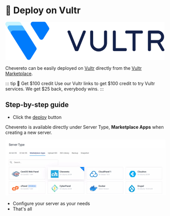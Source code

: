 # 🚀 Deploy on Vultr

<img src="../src/partners/vultr/logo_onwhite.svg" alt="Vultr" width="500"/>

Chevereto can be easily deployed on [Vultr](https://www.vultr.com/?ref=8880328-6G) directly from the [Vultr Marketplace](https://www.vultr.com/marketplace/?ref=8880328-6G).

::: tip 🤗 Get $100 credit
Use our Vultr links to get $100 credit to try Vultr services. We get $25 back, everybody wins.
:::

## Step-by-step guide

* Click the [deploy](https://chv.to/vultr) button

Chevereto is available directly under Server Type, **Marketplace Apps** when creating a new server.

![Chevereto on Vultr](../src/partners/vultr/screen/panel-server-type.jpg "Chevereto on Vultr")

* Configure your server as your needs
* That's all
